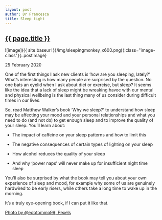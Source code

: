 ```yaml
---
layout: post
author: Dr Francesca
title: Sleep tight
---
```

 
 <h2 class="postheader"><a href="{{ site.baseurl }}{{ page.url }}">{{ page.title }}</a></h2>



![image]({{ site.baseurl }}/img/sleepingmonkey_x600.png){:class="image-class"}{:.postimage}
<p class="blogdate">25 February 2020</p>

One of the first things I ask new clients is ‘how are you sleeping, lately?’ What’s interesting is how many people are surprised by the question. No one bats an eyelid when I ask about diet or exercise, but sleep? It seems like the idea that a lack of sleep might be wreaking havoc with our mental and physical wellbeing is the last thing many of us consider during difficult times in our lives. 

<!-- more -->

So, read Matthew Walker’s book ‘Why we sleep?’ to understand how sleep may be affecting your mood and your personal relationships and what you need to do (and not do) to get enough sleep and to improve the quality of your sleep. You’ll learn about:

-    The impact of caffeine on your sleep patterns and how to limit this

-    The negative consequences of certain types of lighting on your sleep

-    How alcohol reduces the quality of your sleep 

-    And why ‘power naps’ will never make up for insufficient night time sleep


You’ll also be surprised by what the book may tell you about your own experience of sleep and mood, for example why some of us are genuinely hardwired to be early risers, while others take a long time to wake up in the morning. 

It’s a truly eye-opening book, if I can put it like that. 



<a href="https://www.pexels.com/@edotommo99">Photo by @edotommo99, Pexels</a>


<br>
<div class="sharethis-inline-share-buttons"></div>
<br>

